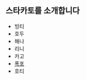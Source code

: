 ## 스타카토를 소개합니다

* 빙티
* 호두
* 해나
* 리니
* 카고
* [폭포](https://github.com/BurningFalls/git-practice/blob/burningfalls/team-member-introduction/pokpo.md)
* 호티
